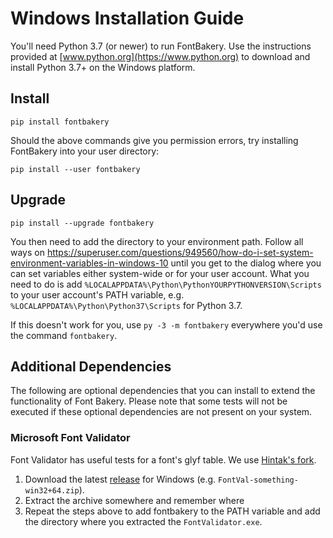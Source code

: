 # Windows Installation Guide

You'll need Python 3.7 (or newer) to run FontBakery.  Use the instructions provided at  [www.python.org](https://www.python.org) to download and install Python 3.7+ on the Windows platform.

## Install

    pip install fontbakery

Should the above commands give you permission errors, try installing FontBakery into your user directory:

    pip install --user fontbakery

## Upgrade

    pip install --upgrade fontbakery


You then need to add the directory to your environment path. Follow all ways on https://superuser.com/questions/949560/how-do-i-set-system-environment-variables-in-windows-10 until you get to the dialog where you can set variables either system-wide or for your user account. What you need to do is add `%LOCALAPPDATA%\Python\PythonYOURPYTHONVERSION\Scripts` to your user account's PATH variable, e.g. `%LOCALAPPDATA%\Python\Python37\Scripts` for Python 3.7. 

If this doesn't work for you, use `py -3 -m fontbakery` everywhere you'd use the command `fontbakery`.

## Additional Dependencies

The following are optional dependencies that you can install to extend the functionality of Font Bakery.  Please note that some tests will not be executed if these optional dependencies are not present on your system.

### Microsoft Font Validator

Font Validator has useful tests for a font's glyf table. We use [Hintak's fork](https://github.com/HinTak/Font-Validator).

1. Download the latest [release](https://github.com/HinTak/Font-Validator/releases) for Windows (e.g. `FontVal-something-win32+64.zip`).
2. Extract the archive somewhere and remember where
3. Repeat the steps above to add fontbakery to the PATH variable and add the directory where you extracted the `FontValidator.exe`.

